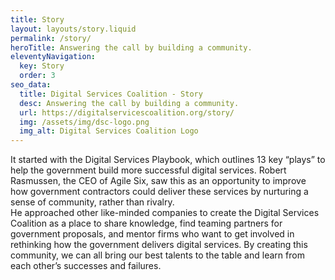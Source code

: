 ```yaml
---
title: Story
layout: layouts/story.liquid
permalink: /story/
heroTitle: Answering the call by building a community.
eleventyNavigation:
  key: Story
  order: 3
seo_data:
  title: Digital Services Coalition - Story
  desc: Answering the call by building a community.
  url: https://digitalservicescoalition.org/story/
  img: /assets/img/dsc-logo.png
  img_alt: Digital Services Coalition Logo
---
```

It started with the Digital Services Playbook, which outlines 13 key “plays” to help the government build more successful digital services. Robert Rasmussen, the CEO of Agile Six, saw this as an opportunity to improve how government contractors could deliver these services by nurturing a sense of community, rather than rivalry.</br>
He approached other like-minded companies to create the Digital Services Coalition as a place to share knowledge, find teaming partners for government proposals, and mentor firms who want to get involved in rethinking how the government delivers digital services. By creating this community, we can all bring our best talents to the table and learn from each other’s successes and failures.
